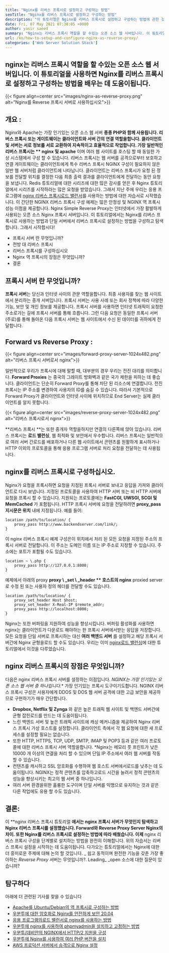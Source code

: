 ```yaml
---
title: "Nginx를 리버스 프록시로 설정하고 구성하는 방법" 
seoTitle: "Nginx를 리버스 프록시로 설정하고 구성하는 방법" 
description: "이 튜토리얼은 Nginx를 리버스 프록시로 설정하고 구성하는 방법에 관한 것입니다. Nginx는 가장 인기있는 오픈 소스 리버스 프록시 웹 서버 중 하나로 간주됩니다." 
date: Fri, 07 May 2021 07:38:05 +0000
author: yasir saeed
summary: "Nginx는 리버스 프록시 역할을 할 수있는 오픈 소스 웹 서버입니다. 이 튜토리얼을 사용하면 Nginx를 리버스 프록시로 설정하고 구성하는 방법을 배우는 데 도움이됩니다." 
url: /ko/how-to-setup-and-configure-nginx-as-reverse-proxy/
categories: ['Web Server Solution Stack']
---
```


## nginx는 리버스 프록시 역할을 할 수있는 오픈 소스 웹 서버입니다. 이 튜토리얼을 사용하면 Nginx를 리버스 프록시로 설정하고 구성하는 방법을 배우는 데 도움이됩니다.

{{< figure align=center src="images/nginx-as-reverse-proxy.png" alt="Nginx를 Reverse 프록시 서버로 사용하십시오">}}


## 개요 :
Nginx와 Apache는 가장 인기있는 오픈 소스 웹 서버 **종종 PHP와 함께 사용됩니다. 리버스 프록시 또는 게이트웨이는 클라이언트와 서버 간의 연결 역할을합니다. 클라이언트 및 서버는 서로 정보를 서로 교환하여 지속적이고 효율적으로 작업합니다. 가장 일반적인 리버스 프록시는 ** nginx 및 apache** 이며 여러 웹 사이트를 호스팅 할 때 동일한 가상 시스템에서 구성 할 수 있습니다. 리버스 프록시는 웹 서버를 공격으로부터 보호하고 연결 게이트웨이는 클라이언트에게 특수 리버스 프록시 NGINX 구성이 필요하지 않은 일반 웹 서버처럼 클라이언트에 나타납니다. 클라이언트는 리버스 프록시가 요청 된 정보를 전달할 위치를 결정한 다음 최종 출력 결과를 클라이언트에게 전달하는 동안 요청을 보냅니다.
Redis 튜토리얼에 대한 시리즈에 대한 많은 감사를 얻은 후 Nginx 튜토리얼에서 시리즈를 시작하라는 많은 요청을 받았습니다. 그래서 지난 주에 우리는 응용 프로그램에 [nginx 리버스 프록시로드 밸런서][1]를 사용하는 방법에 대한 자습서로 시작했습니다. 이 간단한 NGINX 리버스 프록시 구성 예제는 많은 안정성 및 NGINX 역 프록시 성능 이점을 제공합니다. Nginx Simple Reverse Proxy는 인터넷에서 가장 활발하게 사용되는 오픈 소스 Nginx 프록시 서버입니다. 이 튜토리얼에서는 Nginx를 리버스 프록시로 사용하는 방법과 단일 서버에서 리버스 프록시로 설정하는 방법을 구성하고 탐색합니다. 그래서 시작합시다!
  * 프록시 서버 란 무엇입니까?
  * 전방 대 리버스 프록시
  * 리버스 프록시를 구성하십시오
  * Nginx 역 프록시의 장점은 무엇입니까?
  * 결론

## 프록시 서버 란 무엇입니까?
**프록시 서버**는 당신과 인터넷 사이의 관문 역할을합니다. 최종 사용자를 찾는 웹 사이트에서 분리하는 중개 서버입니다. 프록시 서버는 사용 사례 또는 회사 정책에 따라 다양한 기능, 보안 및 개인 정보를 제공합니다.
프록시 서버를 사용하면 인터넷 트래픽이 요청한 주소로가는 길에 프록시 서버를 통해 흐릅니다. 그런 다음 요청은 동일한 프록시 서버 (주로)를 통해 돌아온 다음 프록시 서버는 웹 사이트에서 수신 된 데이터를 귀하에게 전달합니다.

## Forward vs Reverse Proxy :

{{< figure align=center src="images/forward-proxy-server-1024x482.png" alt="리버스 프록시 서버로서 nginx">}}

일반적으로 우리가 프록시에 대해 말할 때, 대부분의 경우 우리는 전진 대리를 의미합니다.  **Forward Proxies** 는 중국의 그레이트 방화벽과 같은 국가 제한을 피하는 데 좋습니다. 클라이언트는 단순히 Forward Proxy를 통해 차단 된 리소스에 연결합니다. 전진 프록시는 IP 주소를 변경하여 사용자의 ID를 숨길 수 있습니다. 따라서 기본적으로 Forward Proxy가 클라이언트와 인터넷 사이에 위치하므로 End Server는 실제 클라이언트를 알지 못합니다.

{{< figure align=center src="images/reverse-proxy-server-1024x482.png" alt="리버스 프록시로서 nginx">}}

**리버스 프록시 **는 또한 중개자 역할을하지만 연결의 다른쪽에 앉아 있습니다. 리버스 프록시는 **로드 밸런싱**, 웹 최적화 및 보안에서 우수합니다. 리버스 프록시는 일반적으로 여러 서버 간로드를 배포하거나 다른 웹 사이트에서 콘텐츠를 원활하게 표시하거나 HTTP 이외의 프로토콜을 통해 응용 프로그램 서버로 처리 요청을 전달하는 데 사용됩니다.

## nginx를 리버스 프록시로 구성하십시오.
Nginx가 요청을 프록시하면 요청을 지정된 프록시 서버로 보내고 응답을 가져와 클라이언트로 다시 보냅니다. 지정된 프로토콜을 사용하여 HTTP 서버 또는 비 HTTP 서버에 요청을 프록시 할 수 있습니다. 지원되는 프로토콜에는  **FastCGI, UWSGI, SCGI 및 MemCached** 가 포함됩니다.
HTTP 프록시 서버에 요청을 전달하려면 **proxy_pass  **지시문은**   위치** 내에 지정됩니다. 예를 들어:
```
location /path/to/location/ {
    proxy_pass http://www.backendserver.com/link/;
}
```
이 nginx 리버스 프록시 예제 구성은이 위치에서 처리 된 모든 요청을 지정된 주소의 프록시 서버로 전달합니다. 이 주소는 도메인 이름 또는 IP 주소로 지정할 수 있습니다. 주소에는 포트가 포함될 수도 있습니다.
```
location ~ \.php {
    proxy_pass http://127.0.0.1:8000;
}
```
예제에서 아래의 proxy **proxy \ _set \ _header ** 호스트의 nginx**  proxied server로 수정 된 또는 사용자 정의 헤더를 전달할 수도 있습니다.
```
location /path/to/location/ {
    proxy_set_header Host $host;
    proxy_set_header X-Real-IP $remote_addr;
    proxy_pass http://localhost:8000;
}
```
Nginx는 또한 버퍼링을 지원하여 성능을 향상시킵니다. 버퍼링 활성화를 사용하면 nginx는 클라이언트가 다운로드 해야하는 한 프록시 서버에서받는 응답을 저장합니다.
모든 요청을 단일 서버로 프록시하는 대신  **여러 백엔드 서버** 를 설정하고 해당 프록시 서버간에 Nginx 균형을로드 할 수도 있습니다. 우리는 이미 [nginx로드 밸런싱][1]에 대한 튜토리얼에서 이것을 다루었습니다.

## nginx 리버스 프록시의 장점은 무엇입니까?
다음은 nginx 리버스 프록시 서버를 설정하는 이점입니다.
  *NGINX는 가장 인기있는 오픈 소스 웹 서버 중 하나입니다.** 가장 인기있는 프록시 도구이기도합니다. NGINX 리버스 프록시 구성은 사용자에게 DDOS 및 DOS 웹 서버 공격에 대한 고급 보안을 제공하므로 구현하기가 매우 간단합니다.
  * **Dropbox, Netflix 및 Zynga** 와 같은 높은 트래픽 웹 사이트 및 백엔드 서버간에 균형 잡힌로드를 만드는 데 도움이됩니다.
  * 느린 백엔드 서버 및 높은 트래픽 사이트에 캐싱 메커니즘을 제공하여 Nginx 리버스 프록시 가상 호스트를 설정합니다. 클라이언트 측에서 각 웹 요청에 대한 새 프로세스를 설정할 필요는 없습니다.
  * 또한 HTTP, HTTPS, TCP, UDP, SMTP, IMAP 및 POP3 등과 같은 여러 프로토콜에 대한 리버스 프록시 서버 역할을합니다.
  *Nginx는 메모리 풋 프린트가 낮은 10000 개 이상의 연결을 처리 할 수 ​​있으며 단일 IP 주소에서 여러 웹 서버를 작동 할 수 있습니다.
  * 컨텐츠를 캐시하고 SSL 암호화를 수행하여 웹 호스트 서버에서로드를 낮추는 데 도움이됩니다. NGINX는 정적 콘텐츠를 압축하고로드 시간을 늘려서 정적 콘텐츠의 성능을 향상시키는 최고의 웹 서버 중 하나입니다.
  * 여러 서버 환경을위한 훌륭한 도구이며 단일 서버를 익명으로 유지하는 것과 같은 다른 작업에도 유용 할 수도 있습니다.

## 결론:
이 **nginx 리버스 프록시 튜토리얼 **에서는 nginx 프록시 서버가 무엇인지 탐색하고 Nginx 리버스 프록시를 설정했습니다. Forward와 Reverse Proxy Server Nginx의 차이. 또한 Nginx를 리버스 프록시로 설정하는 방법에 따라 배웠습니다. 이제**  nginx 리버스 프록시 구성을 단계별로 설치하는 방법을 완전히 이해합니다. 위의 자습서는 리버스 프록시 설정을 시작하는 데 도움이됩니다. 다가오는 튜토리얼에서는 Nginx에 대한 더 흥미로운 주제에 대해 논의 할 것입니다.
_ 쉽고 동적이며 완전한 기능을 갖춘 가장 좋아하는 _Reverse Proxy_ 서버는 무엇입니까?. Leading_ _open 소스에 대한 질문이 있습니까?

## 탐구하다
아래에 더 관련된 기사를 찾을 수 있습니다
  * [Apache를 Ubuntu/Debian의 역 프록시로 구성하는 방법][3]
  * [우분투에 대한 암호화로 Nginx를 안전하게 보안 20.04][4]
  * [응용 프로그램의로드 밸런서로 nginx를 사용하는 방법][1]
  * [우분투에 nginx를 사용하여 phpmyadmin을 설치하고 고정하는 방법][5]
  * [우분투/데비안의 NGINX에서 HTTP/2 지원을 구성][6]
  * [우분투에 Nginx를 사용하여 여러 PHP 버전을 설치][7]
  * [AWS 프로덕션 서버에서 승객으로 Nginx 설정][8]

  
[1]: https://blog.containerize.com/web-server-solution-stack/how-to-use-nginx-as-load-balancer-for-your-application/
[2]: mailto:yasir.saeed@aspose.com
[3]: https://blog.containerize.com/web-server-solution-stack/how-to-configure-apache-as-a-reverse-proxy-for-ubuntudebian/
[4]: https://blog.containerize.com/web-server-solution-stack/how-to-secure-nginx-with-letsencrypt-on-ubuntu-20-04/
[5]: https://blog.containerize.com/web-server-solution-stack/how-to-install-and-secure-phpmyadmin-with-nginx-on-ubuntu/
[6]: https://blog.containerize.com/web-server-solution-stack/how-to-configure-http2-support-in-nginx-on-ubuntudebian/
[7]: https://blog.containerize.com/web-server-solution-stack/how-to-install-multiple-php-versions-with-nginx-on-ubuntu/
[8]: https://blog.containerize.com/web-server-solution-stack/how-to-setup-nginx-with-passenger-on-aws-production-server/
